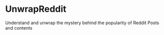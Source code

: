 # UnwrapReddit
Understand and unwrap the mystery behind the popularity of Reddit Posts and contents
